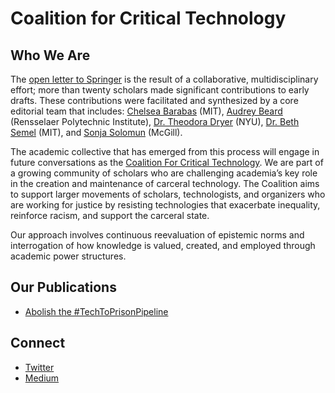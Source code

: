 # Coalition for Critical Technology
## Who We Are
The [open letter to
Springer](https://medium.com/@CoalitionForCriticalTechnology/abolish-the-techtoprisonpipeline-9b5b14366b16)
is the result of a collaborative, multidisciplinary effort; more than twenty
scholars made significant contributions to early drafts. These contributions
were facilitated and synthesized by a core editorial team that includes:
[Chelsea Barabas](https://twitter.com/chels_bar) (MIT), [Audrey Beard](https://ethicsof.tech) (Rensselaer Polytechnic Institute), [Dr.
Theodora Dryer](https://twitter.com/theodorajewell) (NYU), [Dr. Beth Semel](https://twitter.com/bethmsemel) (MIT), and [Sonja Solomun](https://twitter.com/SonjaSolomun) (McGill).

The academic collective that has emerged from this process will engage in
future conversations as the [Coalition For Critical
Technology](twitter.com/forcriticaltech). We are part of a growing community of
scholars who are challenging academia’s key role in the creation and
maintenance of carceral technology. The Coalition aims to support larger
movements of scholars, technologists, and organizers who are working for
justice by resisting technologies that exacerbate inequality, reinforce racism,
and support the carceral state.

Our approach involves continuous reevaluation of epistemic norms and
interrogation of how knowledge is valued, created, and employed through
academic power structures.

## Our Publications
- [Abolish the #TechToPrisonPipeline](https://medium.com/@CoalitionForCriticalTechnology/abolish-the-techtoprisonpipeline-9b5b14366b16)

## Connect
- [Twitter](twitter.com/forcriticaltech)
- [Medium](https://medium.com/@CoalitionForCriticalTechnology)
